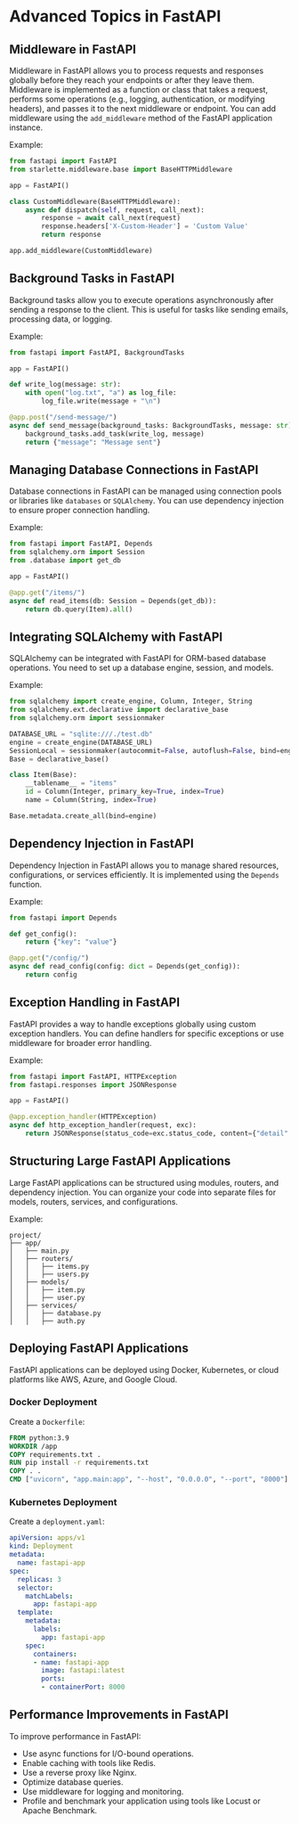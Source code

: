 # Advanced Topics in FastAPI

## Middleware in FastAPI
Middleware in FastAPI allows you to process requests and responses globally before they reach your endpoints or after they leave them. Middleware is implemented as a function or class that takes a request, performs some operations (e.g., logging, authentication, or modifying headers), and passes it to the next middleware or endpoint. You can add middleware using the `add_middleware` method of the FastAPI application instance.

Example:
```python
from fastapi import FastAPI
from starlette.middleware.base import BaseHTTPMiddleware

app = FastAPI()

class CustomMiddleware(BaseHTTPMiddleware):
    async def dispatch(self, request, call_next):
        response = await call_next(request)
        response.headers['X-Custom-Header'] = 'Custom Value'
        return response

app.add_middleware(CustomMiddleware)
```

## Background Tasks in FastAPI
Background tasks allow you to execute operations asynchronously after sending a response to the client. This is useful for tasks like sending emails, processing data, or logging.

Example:
```python
from fastapi import FastAPI, BackgroundTasks

app = FastAPI()

def write_log(message: str):
    with open("log.txt", "a") as log_file:
        log_file.write(message + "\n")

@app.post("/send-message/")
async def send_message(background_tasks: BackgroundTasks, message: str):
    background_tasks.add_task(write_log, message)
    return {"message": "Message sent"}
```

## Managing Database Connections in FastAPI
Database connections in FastAPI can be managed using connection pools or libraries like `databases` or `SQLAlchemy`. You can use dependency injection to ensure proper connection handling.

Example:
```python
from fastapi import FastAPI, Depends
from sqlalchemy.orm import Session
from .database import get_db

app = FastAPI()

@app.get("/items/")
async def read_items(db: Session = Depends(get_db)):
    return db.query(Item).all()
```

## Integrating SQLAlchemy with FastAPI
SQLAlchemy can be integrated with FastAPI for ORM-based database operations. You need to set up a database engine, session, and models.

Example:
```python
from sqlalchemy import create_engine, Column, Integer, String
from sqlalchemy.ext.declarative import declarative_base
from sqlalchemy.orm import sessionmaker

DATABASE_URL = "sqlite:///./test.db"
engine = create_engine(DATABASE_URL)
SessionLocal = sessionmaker(autocommit=False, autoflush=False, bind=engine)
Base = declarative_base()

class Item(Base):
    __tablename__ = "items"
    id = Column(Integer, primary_key=True, index=True)
    name = Column(String, index=True)

Base.metadata.create_all(bind=engine)
```

## Dependency Injection in FastAPI
Dependency Injection in FastAPI allows you to manage shared resources, configurations, or services efficiently. It is implemented using the `Depends` function.

Example:
```python
from fastapi import Depends

def get_config():
    return {"key": "value"}

@app.get("/config/")
async def read_config(config: dict = Depends(get_config)):
    return config
```

## Exception Handling in FastAPI
FastAPI provides a way to handle exceptions globally using custom exception handlers. You can define handlers for specific exceptions or use middleware for broader error handling.

Example:
```python
from fastapi import FastAPI, HTTPException
from fastapi.responses import JSONResponse

app = FastAPI()

@app.exception_handler(HTTPException)
async def http_exception_handler(request, exc):
    return JSONResponse(status_code=exc.status_code, content={"detail": exc.detail})
```

## Structuring Large FastAPI Applications
Large FastAPI applications can be structured using modules, routers, and dependency injection. You can organize your code into separate files for models, routers, services, and configurations.

Example:
```
project/
├── app/
│   ├── main.py
│   ├── routers/
│   │   ├── items.py
│   │   ├── users.py
│   ├── models/
│   │   ├── item.py
│   │   ├── user.py
│   ├── services/
│   │   ├── database.py
│   │   ├── auth.py
```

## Deploying FastAPI Applications
FastAPI applications can be deployed using Docker, Kubernetes, or cloud platforms like AWS, Azure, and Google Cloud.

### Docker Deployment
Create a `Dockerfile`:
```dockerfile
FROM python:3.9
WORKDIR /app
COPY requirements.txt .
RUN pip install -r requirements.txt
COPY . .
CMD ["uvicorn", "app.main:app", "--host", "0.0.0.0", "--port", "8000"]
```

### Kubernetes Deployment
Create a `deployment.yaml`:
```yaml
apiVersion: apps/v1
kind: Deployment
metadata:
  name: fastapi-app
spec:
  replicas: 3
  selector:
    matchLabels:
      app: fastapi-app
  template:
    metadata:
      labels:
        app: fastapi-app
    spec:
      containers:
      - name: fastapi-app
        image: fastapi:latest
        ports:
        - containerPort: 8000
```

## Performance Improvements in FastAPI
To improve performance in FastAPI:
- Use async functions for I/O-bound operations.
- Enable caching with tools like Redis.
- Use a reverse proxy like Nginx.
- Optimize database queries.
- Use middleware for logging and monitoring.
- Profile and benchmark your application using tools like Locust or Apache Benchmark.